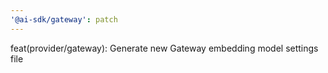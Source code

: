 ```yaml
---
'@ai-sdk/gateway': patch
---
```


feat(provider/gateway): Generate new Gateway embedding model settings file
